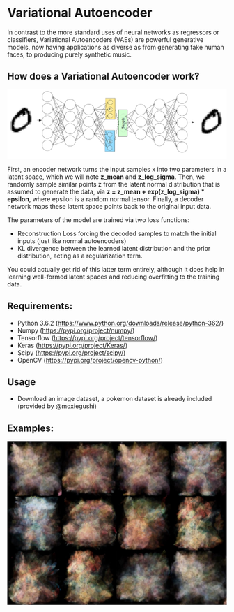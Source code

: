 # Variational Autoencoder

In contrast to the more standard uses of neural networks as regressors or classifiers, Variational Autoencoders (VAEs) are powerful generative models, now having applications as diverse as from generating fake human faces, to producing purely synthetic music.

## How does a Variational Autoencoder work?

<p align="center">
<img src="https://github.com/crypto-code/Variational-Autoencoder/blob/master/assets/model.png"  align="middle" />   </p>

First, an encoder network turns the input samples x into two parameters in a latent space, which we will note **z_mean** and **z_log_sigma**. Then, we randomly sample similar points z from the latent normal distribution that is assumed to generate the data, via **z = z_mean + exp(z_log_sigma) * epsilon**, where epsilon is a random normal tensor. Finally, a decoder network maps these latent space points back to the original input data.

The parameters of the model are trained via two loss functions: 
* Reconstruction Loss forcing the decoded samples to match the initial inputs (just like normal autoencoders)
* KL divergence between the learned latent distribution and the prior distribution, acting as a regularization term. 

You could actually get rid of this latter term entirely, although it does help in learning well-formed latent spaces and reducing overfitting to the training data.


## Requirements:
* Python 3.6.2 (https://www.python.org/downloads/release/python-362/)
* Numpy (https://pypi.org/project/numpy/)
* Tensorflow (https://pypi.org/project/tensorflow/)
* Keras (https://pypi.org/project/Keras/)
* Scipy (https://pypi.org/project/scipy/)
* OpenCV (https://pypi.org/project/opencv-python/)

## Usage
* Download an image dataset, a pokemon dataset is already included (provided by @moxiegushi)

## Examples:

<p align="center">
<img src="https://github.com/crypto-code/Variational-Autoencoder/blob/master/assets/Pokemons.jpg"  align="middle" />   </p>
